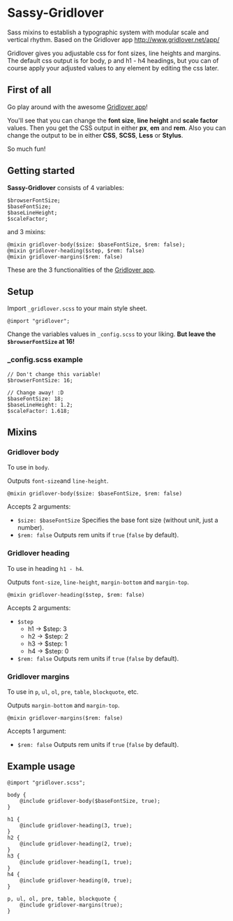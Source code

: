 Sassy-Gridlover
===============

Sass mixins to establish a typographic system with modular scale and vertical rhythm.
Based on the Gridlover app http://www.gridlover.net/app/

Gridlover gives you adjustable css for font sizes, line heights and margins.
The default css output is for body, p and h1 - h4 headings, but you can of course apply your
adjusted values to any element by editing the css later.

## First of all

Go play around with the awesome [Gridlover app](http://www.gridlover.net/app/)!

You'll see that you can change the **font size**, **line height** and **scale factor** values. Then you get
the CSS output in either **px**, **em** and **rem**. Also you can change the output to be in either **CSS**,
**SCSS**, **Less** or **Stylus**.

So much fun!

## Getting started

**Sassy-Gridlover** consists of 4 variables:

```
$browserFontSize;
$baseFontSize;
$baseLineHeight;
$scaleFactor;
```

and 3 mixins:

```
@mixin gridlover-body($size: $baseFontSize, $rem: false);
@mixin gridlover-heading($step, $rem: false)
@mixin gridlover-margins($rem: false)
```

These are the 3 functionalities of the [Gridlover app](http://www.gridlover.net/app/).

## Setup

Import `_gridlover.scss` to your main style sheet.

```
@import "gridlover";
```

Change the variables values in `_config.scss` to your liking. **But leave the `$browserFontSize` at 16!**

### _config.scss example

```
// Don't change this variable!
$browserFontSize: 16;

// Change away! :D
$baseFontSize: 18;
$baseLineHeight: 1.2;
$scaleFactor: 1.618;
```

## Mixins

### Gridlover body

To use in `body`.

Outputs `font-size`and `line-height`.

```
@mixin gridlover-body($size: $baseFontSize, $rem: false)
```

Accepts 2 arguments:

* `$size: $baseFontSize` Specifies the base font size (without unit, just a number).
* `$rem: false` Outputs rem units if `true` (`false` by default).

### Gridlover heading

To use in heading `h1 - h4`.

Outputs `font-size`, `line-height`, `margin-bottom` and `margin-top`.

```
@mixin gridlover-heading($step, $rem: false)
```

Accepts 2 arguments:

* `$step`
	* h1 -> $step: 3
	* h2 -> $step: 2
	* h3 -> $step: 1
	* h4 -> $step: 0
* `$rem: false` Outputs rem units if `true` (`false` by default).

### Gridlover margins

To use in `p`, `ul`, `ol`, `pre`, `table`, `blockquote`, etc.

Outputs `margin-bottom` and `margin-top`.

```
@mixin gridlover-margins($rem: false)
```

Accepts 1 argument:

* `$rem: false` Outputs rem units if `true` (`false` by default).

## Example usage

```
@import "gridlover.scss";

body {
	@include gridlover-body($baseFontSize, true);
}

h1 {
	@include gridlover-heading(3, true);
}
h2 {
	@include gridlover-heading(2, true);
}
h3 {
	@include gridlover-heading(1, true);
}
h4 {
	@include gridlover-heading(0, true);
}

p, ul, ol, pre, table, blockquote {
	@include gridlover-margins(true);
}
```





